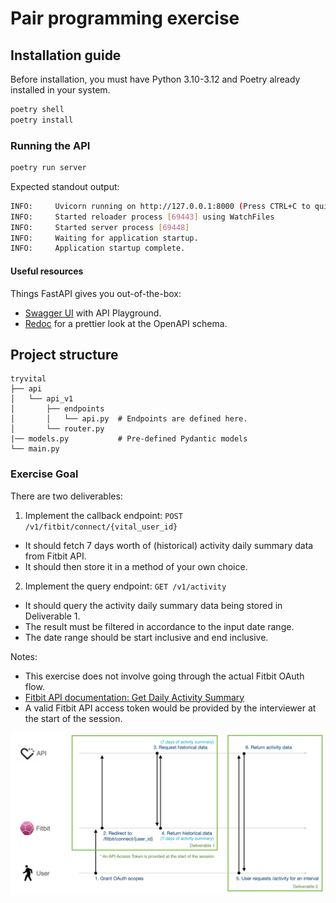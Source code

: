 # Pair programming exercise

## Installation guide

Before installation, you must have Python 3.10-3.12 and Poetry already installed in your system.

```bash
poetry shell
poetry install
```

### Running the API

```bash
poetry run server
```

Expected standout output:
```bash
INFO:     Uvicorn running on http://127.0.0.1:8000 (Press CTRL+C to quit)
INFO:     Started reloader process [69443] using WatchFiles
INFO:     Started server process [69448]
INFO:     Waiting for application startup.
INFO:     Application startup complete.
```

#### Useful resources

Things FastAPI gives you out-of-the-box:

* [Swagger UI](http://127.0.0.1:8000/docs) with API Playground.
* [Redoc](http://127.0.0.1:8000/redoc) for a prettier look at the OpenAPI schema.

## Project structure

```
tryvital
├── api
│   └── api_v1
│       ├── endpoints
│       │   └── api.py  # Endpoints are defined here.
│       └── router.py
|── models.py           # Pre-defined Pydantic models
└── main.py
```

### Exercise Goal

There are two deliverables:

1. Implement the callback endpoint: `POST /v1/fitbit/connect/{vital_user_id}`
  * It should fetch 7 days worth of (historical) activity daily summary data from Fitbit API.
  * It should then store it in a method of your own choice.

2. Implement the query endpoint: `GET /v1/activity`
  * It should query the activity daily summary data being stored in Deliverable 1.
  * The result must be filtered in accordance to the input date range.
  * The date range should be start inclusive and end inclusive.

Notes:

* This exercise does not involve going through the actual Fitbit OAuth flow.
* [Fitbit API documentation: Get Daily Activity Summary](https://dev.fitbit.com/build/reference/web-api/activity/get-daily-activity-summary/)
* A valid Fitbit API access token would be provided by the interviewer at the start of the session.

![Flow Diagram](/flow-diagram.png)
